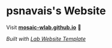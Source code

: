 
# psnavais's Website

Visit **[mosaic-wlab.github.io](https://mosaic-wlab.github.io)** 🚀

_Built with [Lab Website Template](https://greene-lab.gitbook.io/lab-website-template-docs)_
